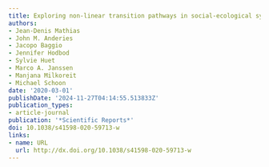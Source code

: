```yaml
---
title: Exploring non-linear transition pathways in social-ecological systems
authors:
- Jean-Denis Mathias
- John M. Anderies
- Jacopo Baggio
- Jennifer Hodbod
- Sylvie Huet
- Marco A. Janssen
- Manjana Milkoreit
- Michael Schoon
date: '2020-03-01'
publishDate: '2024-11-27T04:14:55.513833Z'
publication_types:
- article-journal
publication: '*Scientific Reports*'
doi: 10.1038/s41598-020-59713-w
links:
- name: URL
  url: http://dx.doi.org/10.1038/s41598-020-59713-w
---
```

